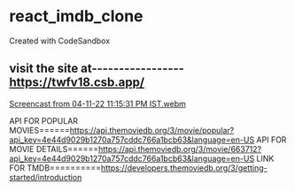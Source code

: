 # react_imdb_clone
Created with CodeSandbox

visit the site at-----------------
  https://twfv18.csb.app/
  ---------------
[Screencast from 04-11-22 11:15:31 PM IST.webm](https://user-images.githubusercontent.com/73746406/200041831-703b5564-2c37-4d54-8900-cb3c4dbe7802.webm)


API FOR POPULAR MOVIES======https://api.themoviedb.org/3/movie/popular?api_key=4e44d9029b1270a757cddc766a1bcb63&language=en-US
API FOR MOVIE DETAILS======https://api.themoviedb.org/3/movie/663712?api_key=4e44d9029b1270a757cddc766a1bcb63&language=en-US
LINK FOR TMDB==========https://developers.themoviedb.org/3/getting-started/introduction
